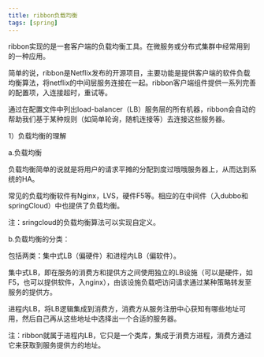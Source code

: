 ```yaml
---
title: ribbon负载均衡
tags: [spring]
---
```


ribbon实现的是一套客户端的负载均衡工具。在微服务或分布式集群中经常用到的一种应用。

简单的说，ribbon是Netflix发布的开源项目，主要功能是提供客户端的软件负载均衡算法，将netflix的中间层服务连接在一起。ribbon客户端组件提供一系列完善的配置项，入连接超时，重试等。

通过在配置文件中列出load-balancer（LB）服务层的所有机器，ribbon会自动的帮助我们基于某种规则（如简单轮询，随机连接等）去连接这些服务器。

1）负载均衡的理解

a.负载均衡

负载均衡简单的说就是将用户的请求平摊的分配到度过哦哦服务器上，从而达到系统的HA。

常见的负载均衡软件有Nginx，LVS，硬件F5等。相应的在中间件（入dubbo和springCloud）中也提供了负载均衡。

注：sringcloud的负载均衡算法可以实现自定义。

b.负载均衡的分类：

包括两类：集中式LB（偏硬件）和进程内LB（偏软件）。

集中式LB，即在服务的消费方和提供方之间使用独立的LB设施（可以是硬件，如F5，也可以提供软件，入nginx），由该设施负载吧访问请求通过某种策略转发至服务的提供方。

进程内LB，将LB逻辑集成到消费方，消费方从服务注册中心获知有哪些地址可用，然后自己再从这些地址中选择出一个合适的服务器。

注：ribbon就属于进程内LB，它只是一个类库，集成于消费方进程，消费方通过它来获取到服务提供方的地址。